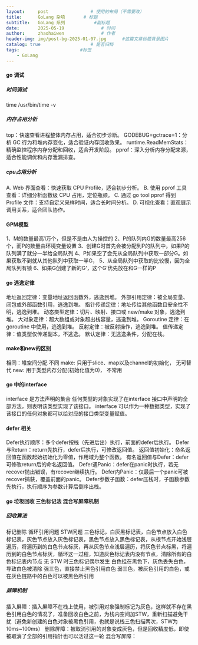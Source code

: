 ```yaml
---
layout:     post   				# 使用的布局（不需要改）
title:      GoLang 杂项 		# 标题 
subtitle:   GoLang 系列			#副标题
date:       2025-05-19				# 时间
author:     zhaohaiwen 				# 作者
header-img: img/post-bg-2025-01-07.jpg		#这篇文章标题背景图片
catalog: true 					# 是否归档
tags:						#标签
    - GoLang
---
```

#### go 调试

##### 时间调试

time
/usr/bin/time -v

##### 内存占用分析

top：快速查看进程整体内存占用，适合初步诊断。
GODEBUG=gctrace=1：分析 GC 行为和堆内存变化，适合验证内存回收效果。
runtime.ReadMemStats：精确监控程序内存分配和回收，适合开发阶段。
pprof：深入分析内存分配来源，适合性能调优和内存泄漏排查。

##### cpu占用分析

A. Web 界面查看：快速获取 CPU Profile，适合初步分析。
B. 使用 pprof 工具查看：详细分析函数级 CPU 占用，定位瓶颈。
C. 通过 go tool pprof 得到 Profile 文件：支持自定义采样时间，适合长时间分析。
D. 可视化查看：直观展示调用关系，适合团队协作。

#### GPM模型

1、M的数量最高1万个，但是不是由人为操控的
2、P的队列内G的数量最高256个，而P的数量由环境变量设置
3、创建G时首先会被分配到P的队列中，如果P的队列满了就分一半给全局队列
4、P如果空了会先从全局队列中获取一部分G。如果获取不到就从其他队列中获取一半G，
5、从全局队列中获取的比较慢，因为全局队列有锁
6、如果G创建了新的G‘，这个G’优先放在和G一样的P

#### go 逃逸定律

地址返回定律：变量地址返回函数外，逃逸到堆。
外部引用定律：被全局变量、闭包或外部函数引用，逃逸到堆。
指针传递定律：地址传给其他函数且安全性不明，逃逸到堆。
动态类型定律：切片、映射、接口或 new/make 对象，逃逸到堆。
大对象定律：超大数组或对象超出栈容量，逃逸到堆。
Goroutine 定律：在 goroutine 中使用，逃逸到堆。
反射定律：被反射操作，逃逸到堆。
值传递定律：值类型仅传递副本，不逃逸。
默认定律：无逃逸条件，分配在栈。

#### make和new的区别

相同：堆空间分配
不同
make: 只用于slice、map以及channel的初始化， 无可替代
new: 用于类型内存分配(初始化值为0)， 不常用

#### go 中的interface

interface 是方法声明的集合
任何类型的对象实现了在interface 接口中声明的全部方法，则表明该类型实现了该接口。
interface 可以作为一种数据类型，实现了该接口的任何对象都可以给对应的接口类型变量赋值。

#### defer 相关

Defer执行顺序：多个defer按栈（先进后出）执行，前面的defer后执行。
Defer与Return：return先执行，defer后执行，可修改返回值。
返回值初始化：命名返回值在函数起始初始化为零值，作用域为整个函数。
有名返回值与Defer：defer可修改return后的命名返回值。
Defer遇Panic：defer在panic时执行，若无recover抛出错误，有recover继续执行。
Defer内Panic：仅最后一个panic可被recover捕获，覆盖前面的panic。
Defer参数子函数：defer压栈时，子函数参数先执行，执行顺序为参数计算后倒序出栈。

#### go 垃圾回收 三色标记法 混合写屏障机制

##### 回收算法

标记删除 循环引用问题 STW问题
三色标记，白灰黑标记表，白色节点放入白色标记表，灰色节点放入灰色标记表，黑色节点放入黑色标记表，从根节点开始浅层遍历，将遍历到的白色节点标灰，再从灰色节点浅层遍历，将灰色节点标黑，将遍历到的白色节点标灰，循环这一过程，知道灰色标记表内没有节点，清除所有的白色标记表内节点
无 STW 时三色标记偶尔发生 白色挂在黑色下，灰色丢失白色，导致白色被清除
强三色，直接禁止黑色引用白色
弱三色，被灰色引用的白色，或在灰色链路中的白色可以被黑色所引用

##### 屏障机制

插入屏障：插入屏障不在栈上使用，被引用对象强制标记为灰色，这样就不存在黑色引用白色的情况了，准备回收白色之前，为栈内空间加STW，重新扫描避免干扰（避免新创建的白色对象被黑色引用，也就是说栈三色扫描两次，STW为10ms~100ms）
删除屏障：被取消引用的对象变成灰色，但是回收精度低，即使被取消了全部的引用指针也可以活过这一轮
混合写屏障：
